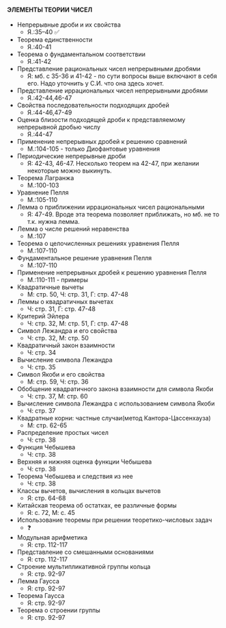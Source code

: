 #### ЭЛЕМЕНТЫ ТЕОРИИ ЧИСЕЛ

- Непрерывные дроби и их свойства
	* Я.:35–40 :white_check_mark:
- Теорема единственности
	* Я.:40-41
- Теорема о фундаментальном соответствии
	* Я.:41-42
- Представление рациональных чисел непрерывными дробями
	* Я: мб. с 35-36 и 41-42 - по сути вопросы выше включают в себя его. Надо уточнить у С.И. что она здесь хочет.
- Представление иррациональных чисел непрерывными дробями
	* Я.:42-44,46-47
- Свойства последовательности подходящих дробей
	* Я.:44-46,47-49
- Оценка близости подходящей дроби к представляемому непрерывной дробью числу
	* Я.:44-47
- Применение непрерывных дробей к решению сравнений
	* М.:104-105 - только Диофантовые уравнения
- Периодические непрерывные дроби
	* Я: 42-43, 46-47. Несколько теорем на 42-47, при желании некоторые можно выкинуть.
- Теорема Лагранжа
	* М.:100-103
- Уравнение Пелля
	* М.:105-110
- Лемма о приближении иррациональных чисел рациональными
	* Я: 47-49. Вроде эта теорема позволяет приближать, но мб. не то т.к. нужна лемма.
- Лемма о числе решений неравенства
	* М.:107
- Теорема о целочисленных решениях уравнения Пелля
	* М.:107-110
- Фундаментальное решение уравнения Пелля
	* М.:107-110
- Применение непрерывных дробей к решению уравнения Пелля
	* М.:110-111 - примеры
- Квадратичные вычеты
	* М: стр. 50, Ч: стр. 31, Г: стр. 47-48
- Леммы о квадратичных вычетах
	* Ч: стр. 31, Г: стр. 47-48
- Критерий Эйлера
	* Ч: стр. 32, М: стр. 51, Г: стр. 47-48
- Символ Лежандра и его свойства
	* Ч: стр. 32, М: стр. 50
- Квадратичный закон взаимности
	* Ч: стр. 34
- Вычисление символа Лежандра
	* Ч: стр. 35
- Символ Якоби и его свойства
	* М: стр. 59, Ч: стр. 36
- Обобщение квадратичного закона взаимности для символа Якоби
	* Ч: стр. 37, М: стр. 60
- Вычисление символа Лежандра с использованием символа Якоби
	* Ч: стр. 37
- Квадратные корни: частные случаи(метод Кантора-Цассенхауза)
	* М: стр. 62-65
- Распределение простых чисел
	* Ч: стр. 38
- Функция Чебышева
	* Ч: стр. 38
- Верхняя и нижняя оценка функции Чебышева
	* Ч: стр. 38
- Теорема Чебышева и следствия из нее
	* Ч: стр. 38
- Классы вычетов, вычисления в кольцах вычетов
	* Я: стр. 64-68
- Китайская теорема об остатках, ее различные формы
	* Я: с. 72, М: с. 45
- Использование теоремы при решении теоретико-числовых задач
	* :question:
- Модульная арифметика
	* Я: стр. 112-117
- Представление со смешанными основаниями
	* Я: стр. 112-117
- Строение мультипликативной группы кольца
	* Я: стр. 92-97
- Лемма Гаусса
	* Я: стр. 92-97
- Теорема Гаусса
	* Я: стр. 92-97
- Теорема о строении группы
	* Я: стр. 92-97
